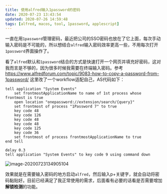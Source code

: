 ```yaml
---
title: 使用alfred输入1password的密码
date: 2020-07-23 13:43:54
updated: 2020-07-26 14:59:48
tags: [alfred, macos, tool, 1password, applescript]
---
```


一直在用`1password`管理密码，最近把公司的SSO密码也放在了它上面，每次手动输入密码是不可能的，所以想结合`alfred`输入密码效率更高一些，不用每次打开`1password`界面操作了。

<!-- more -->

看了`alfred`默认和`1password`结合的方式是快速打开一个网页并填充好密码，这对我而言是不够的，因为很多时候我需要在终端输入密码。参考 https://www.alfredforum.com/topic/9083-how-to-copy-a-password-from-1password/ 这里改了一个workflow适配自己，AS代码如下：

```appscript
tell application "System Events"
	set frontmostApplicationName to name of 1st process whose frontmost is true
	open location "onepassword://extension/search/{query}"
	set frontmost of process "1Password 7" to true
	key code 48
	key code 126
	key code 48
	key code 48
	key code 125
	key code 36
	set frontmost of process frontmostApplicationName to true
end tell

delay 0.3
tell application "System Events" to key code 9 using command down
```

![image-20200723134905104](https://img.ryzn.me/images/image-20200723134905104.png!webp)

效果就是在需要输入密码的地方启动`alfred`，然后输入p+关键字，就会自动将密码黏贴好。目前已经满足了我正常使用的需求，后面看有必要的话看是否需要增加**解锁检测**的功能。
